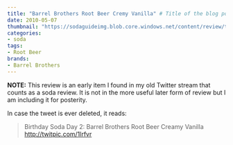 ```yaml
---
title: "Barrel Brothers Root Beer Cremy Vanilla" # Title of the blog post.
date: 2010-05-07
thumbnail: "https://sodaguideimg.blob.core.windows.net/content/review/thumbs/barrel-brothers-root-beer-cremy-vanilla.jpg"
categories:
- soda
tags:
- Root Beer
brands:
- Barrel Brothers
---
```


**NOTE:** This review is an early item I found in my old Twitter stream that counts as a soda review. It is not in the more useful later form of review but I am including it for posterity.

<!-- \{\{< tweet 13548463664 >\}\} -->

In case the tweet is ever deleted, it reads:
> Birthday Soda Day 2: Barrel Brothers Root Beer Creamy Vanilla  http://twitpic.com/1lrfvr
